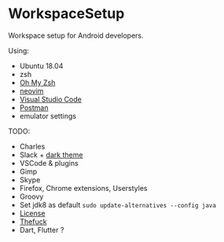 # WorkspaceSetup
Workspace setup for Android developers.

Using:
* Ubuntu 18.04
* zsh
* [Oh My Zsh](https://github.com/robbyrussell/oh-my-zsh)
* [neovim](https://github.com/neovim/neovim)
* [Visual Studio Code](https://code.visualstudio.com/docs/setup/linux)
* [Postman](https://learning.postman.com/docs/postman/launching-postman/installation-and-updates/#installing-postman-on-linux)
* emulator settings

TODO:
* Charles
* Slack + [dark theme](https://github.com/LanikSJ/slack-dark-mode)
* VSCode & plugins
* Gimp
* Skype
* Firefox, Chrome extensions, Userstyles
* Groovy
* Set jdk8 as default `sudo update-alternatives --config java`
* [License](https://stackoverflow.com/questions/39760172/you-have-not-accepted-the-license-agreements-of-the-following-sdk-components)
* [Thefuck](https://github.com/nvbn/thefuck)
* Dart, Flutter ?
